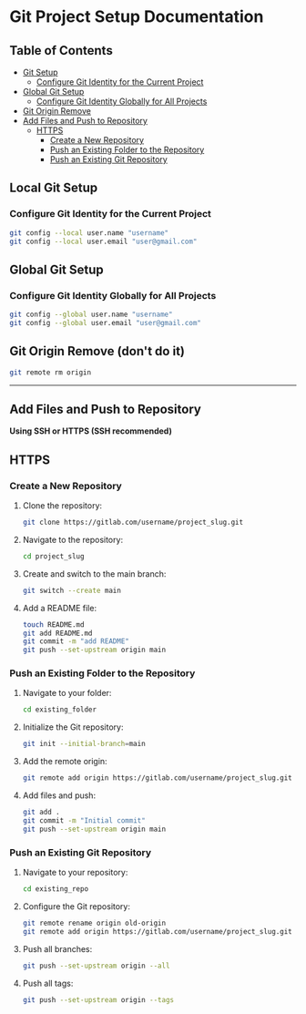 # Git Project Setup Documentation
## Table of Contents
- [Git Setup](#local-git-setup)
  - [Configure Git Identity for the Current Project](#configure-git-identity-for-the-current-project)
- [Global Git Setup](#global-git-setup)
  - [Configure Git Identity Globally for All Projects](#configure-git-identity-globally-for-all-projects)
- [Git Origin Remove](#git-origin-remove)
- [Add Files and Push to Repository](#add-files-and-push-to-repository)
  - [HTTPS](#https)
    - [Create a New Repository](#create-a-new-repository)
    - [Push an Existing Folder to the Repository](#push-an-existing-folder-to-the-repository)
    - [Push an Existing Git Repository](#push-an-existing-git-repository)

## Local Git Setup
### Configure Git Identity for the Current Project
```bash
git config --local user.name "username"
git config --local user.email "user@gmail.com"
```

## Global Git Setup
### Configure Git Identity Globally for All Projects
```bash
git config --global user.name "username"
git config --global user.email "user@gmail.com"
```

## Git Origin Remove (don't do it)
```bash
git remote rm origin
```

---

## Add Files and Push to Repository
**Using SSH or HTTPS (SSH recommended)**
## HTTPS

### Create a New Repository
1. Clone the repository:
   ```bash
   git clone https://gitlab.com/username/project_slug.git
   ```
2. Navigate to the repository:
   ```bash
   cd project_slug
   ```
3. Create and switch to the main branch:
   ```bash
   git switch --create main
   ```
4. Add a README file:
   ```bash
   touch README.md
   git add README.md
   git commit -m "add README"
   git push --set-upstream origin main
   ```

### Push an Existing Folder to the Repository
1. Navigate to your folder:
   ```bash
   cd existing_folder
   ```
2. Initialize the Git repository:
   ```bash
   git init --initial-branch=main
   ```
3. Add the remote origin:
   ```bash
   git remote add origin https://gitlab.com/username/project_slug.git
   ```
4. Add files and push:
   ```bash
   git add .
   git commit -m "Initial commit"
   git push --set-upstream origin main
   ```

### Push an Existing Git Repository
1. Navigate to your repository:
   ```bash
   cd existing_repo
   ```
2. Configure the Git repository:
   ```bash
   git remote rename origin old-origin
   git remote add origin https://gitlab.com/username/project_slug.git
   ```
3. Push all branches:
   ```bash
   git push --set-upstream origin --all
   ```
4. Push all tags:
   ```bash
   git push --set-upstream origin --tags
   ```

